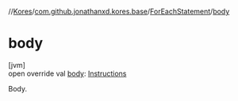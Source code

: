 //[Kores](../../../index.md)/[com.github.jonathanxd.kores.base](../index.md)/[ForEachStatement](index.md)/[body](body.md)

# body

[jvm]\
open override val [body](body.md): [Instructions](../../com.github.jonathanxd.kores/-instructions/index.md)

Body.
